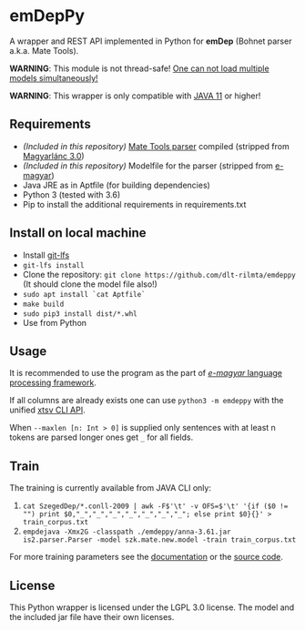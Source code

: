 
# emDepPy
A wrapper and REST API implemented in Python for __emDep__ (Bohnet parser a.k.a. Mate Tools).

__WARNING__: This module is not thread-safe! [One can not load multiple models simultaneously!](https://code.google.com/archive/p/mate-tools/issues/2)

__WARNING__: This wrapper is only compatible with [JAVA 11](https://askubuntu.com/questions/1037646/why-is-openjdk-10-packaged-as-openjdk-11/1037655#1037655) or higher!

## Requirements

  - _(Included in this repository)_ [Mate Tools parser](http://www.ims.uni-stuttgart.de/forschung/ressourcen/werkzeuge/matetools.en.html) compiled (stripped from [Magyarlánc 3.0](https://github.com/antaljanosbenjamin/magyarlanc/tree/b558823b2d1f9cdc0b5c0ad93b628e96fe251cc1))
  - _(Included in this repository)_ Modelfile for the parser (stripped from [e-magyar](https://github.com/dlt-rilmta/hunlp-GATE/tree/7a75b470753da7e655796c0b1bcaa97e8e143540))
  - Java JRE as in Aptfile (for building dependencies)
  - Python 3 (tested with 3.6)
  - Pip to install the additional requirements in requirements.txt

## Install on local machine

  - Install [git-lfs](https://git-lfs.github.com/)
  - `git-lfs install` 
  - Clone the repository: `git clone https://github.com/dlt-rilmta/emdeppy` (It should clone the model file also!)
  - ``sudo apt install `cat Aptfile` ``
  - `make build`
  - `sudo pip3 install dist/*.whl`
  - Use from Python

## Usage

It is recommended to use the program as the part of [_e-magyar_ language processing framework](https://github.com/dlt-rilmta/emtsv).

If all columns are already exists one can use `python3 -m emdeppy` with the unified [xtsv CLI API](https://github.com/dlt-rilmta/xtsv#command-line-interface).

When `--maxlen [n: Int > 0]` is supplied only sentences with at least n tokens are parsed longer ones get `_` for all fields.

## Train

The training is currently available from JAVA CLI only:

1. `cat SzegedDep/*.conll-2009 | awk -F$'\t' -v OFS=$'\t' '{if ($0 != "") print $0,"_","_","_","_","_","_","_"; else print $0}{}' > train_corpus.txt`
2. `empdejava -Xmx2G -classpath ./emdeppy/anna-3.61.jar is2.parser.Parser -model szk.mate.new.model -train train_corpus.txt`

For more training parameters see the [documentation](https://code.google.com/archive/p/mate-tools/wikis/Training.wiki) or the [source code](https://code.google.com/archive/p/mate-tools/source/default/source).

## License

This Python wrapper is licensed under the LGPL 3.0 license.
The model and the included jar file have their own licenses.
